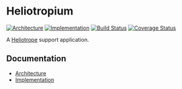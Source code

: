 # Heliotropium

[![Architecture](https://readthedocs.org/projects/heliotropium/badge/?version=latest)](https://heliotropium.readthedocs.io/en/latest/?badge=latest)
[![Implementation](https://img.shields.io/badge/API_docs-rubydoc.info-blue.svg)](https://www.rubydoc.info/github/mlibrary/heliotropium)
[![Build Status](https://travis-ci.org/mlibrary/heliotropium.svg?branch=master)](https://travis-ci.org/mlibrary/heliotropium?branch=master)
[![Coverage Status](https://coveralls.io/repos/github/mlibrary/heliotropium/badge.svg?branch=master)](https://coveralls.io/github/mlibrary/heliotropium?branch=master)

A [Heliotrope](https://github.com/mlibrary/heliotrope) support application.

## Documentation

* [Architecture](https://heliotropium.readthedocs.io/en/latest/?badge=latest)
* [Implementation](https://www.rubydoc.info/github/mlibrary/heliotropium)


## 